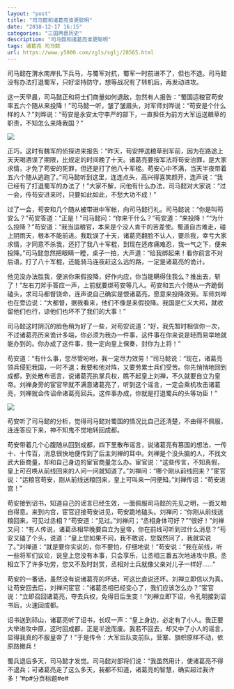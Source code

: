 ```yaml
---
layout: "post"
title: "司马懿和诸葛亮谁更聪明"
date: "2018-12-17 16:15"
categories: "三国两晋历史"
description: "司马懿和诸葛亮谁更聪明"
tags: 诸葛亮 司马懿
url: https://www.y5000.com/zgls/sglj/28565.html
---
```






司马懿在渭水南岸扎下兵马，与蜀军对抗，蜀军一时前进不了，但也不退。司马懿没有办法打退蜀军，只好坚持防守，想等战况有了转机后，再发动进攻。

这一天早晨，司马懿正和将士们商量如何退敌，忽然有人报告：“蜀国运粮官苟安率五六个随从来投降！”司马懿一听，皱了皱眉头，对军师刘晔说：“苟安是个什么样的人？”刘晔说：“苟安是永安太守李严的部下，一直担任为前方大军运送粮草的职责，不知怎么来降我国？”

![](https://img.y5000.com/uploads/allimg/180209/8-1P209100439204.jpg)

正巧，这时有魏军的侦探进来报告：“昨天，苟安押送粮草到军前，因为在路途上天天喝酒误了期限，比规定的时间晚了十天。诸葛亮要按军法将苟安治罪，是大家求情，才免了苟安的死罪，但还是打了他八十军棍。苟安心中不满，当天半夜带着五六个随从逃跑了。”司马懿听到这里，连连点头，高兴得喜笑颜开，连声说：“我已经有了打退蜀军的办法了！”大家不解，问他有什么办法，司马懿对大家说：“过一会，传苟安进来时，只要如此如此，不愁大功不成！”

过了一会，苟安和几个随从被带进中军帐，向司马懿行礼。司马懿说：“你是叫苟安么？”苟安答道：“正是！”司马懿问：“你来干什么？”苟安道：“来投降！”“为什么投降？”苟安道：“我当运粮官，本来是个没人肯干的苦差使。蜀道自古难走，碰上阴雨天，根本不能前进。我耽误了十天，诸葛亮翻脸不认人，要杀我，幸亏大家求情，才同意不杀我，还打了我八十军棍，到现在还疼痛难忍，我一气之下，便来投降。”司马懿忽然把眼睛一瞪，桌子一拍，大声道：“给我绑起来！看你前言不对后语，打了八十军棍，还能骑马连夜赶这么远的路，一定是诸葛亮的诡计。

他见没办法胜我，便派你来假投降，好作内应，你当能瞒得住我么？推出去，斩了！”左右刀斧手答应一声，上前就要绑苟安等几人。苟安和五六个随从一齐跪倒磕头，求司马都督饶命，连声说自己确实是恨诸葛亮，愿意来投降效劳。军师刘哗也在旁边说：“大都督，据我看来，他们不像是来假投降。我国是仁义大邦，就收留他们也行，谅他们也坏不了我们的大事！”

司马懿这时阴沉的脸色稍为好了一些，对苟安说道：“好，我先暂时相信你一次，不过诸葛亮历来诡计多端，你必须为我办一件事，这件事在你来说是轻而易举地就能办到的。你办成了这件事，我一定向皇上保奏，封你为上将！”

苟安道：“有什么事，您尽管吩咐，我一定尽力效劳！”司马懿说：“现在，诸葛亮领兵侵犯我国，一时不退；我要和他对阵，又要劳累士兵们受苦。你先悄悄地回到成都，到处散布谣言，说诸葛亮执掌兵权，瞧不起皇上刘禅，不久就要自立为皇帝。刘禅身旁的宦官早就不满意诸葛亮了，听到这个谣言，一定会乘机攻击诸葛亮，刘禅就会传诏命诸葛亮回兵。这件事办成，你就是打退蜀兵的头等功臣！”

![](https://img.y5000.com/uploads/allimg/180209/8-1P2091004593X.jpg)

苟安听了司马懿的分析，觉得司马懿对蜀国的情况比自己还清楚，不由得不佩服，连连答应下来，神不知鬼不觉地转回成都。

苟安带着几个心腹随从回到成都，四下里散布谣言，说诸葛亮有篡国的想法，一传十、十传百，消息很快地便传到了后主刘禅的耳中。刘禅是个没头脑的人，不找文武大臣商量，却和自己身边的宦官商量怎么办。宦官说：“这些传言，不知真假，皇上可召唤从前线回来的人问一问就知道了。”刘禅问：“哪个刚从前线回来？”宦官说：“运粮官苟安，刚从前线送粮回来，皇上可叫来一问便知。”刘禅传诏：“苟安进宫！”

苟安接到诏书，知道自己的谣言已经生效，一面佩服司马懿的先见之明，一面又暗自得意。来到内宫，宦官迎接苟安进见，苟安跪地磕头。刘禅问：“你刚从前线送粮回来，可见过丞相？”苟安道：“见过。”刘禅问；“丞相身体可好？”“很好！”刘禅又问：“有人传说，诸葛丞相早晚要自立为皇帝，你在前线可听到过什么消息？”苟安又磕了个头，说道：“皇上您如果不问，我不敢说，您既然问了，我就实说了。”刘禅道：“就是要你实说的，你不要怕，仔细地说！”苟安说：“我在前线，听一些将军们议论，说皇上您没有本事，只会享乐，让丞相三番五次地进攻中原。丞相立下了许多功劳，您又不及时封赏，丞相对士兵就像父亲对儿子一样好……”

苟安的一番话，虽然没有说诸葛亮的坏话，可这比直说还坏。刘禅立即信以为真。让苟安回去后，刘禅问宦官：“诸葛丞相已经变心了，我们应该怎么办？”宦官说：“立即召回诸葛亮，夺去兵权，免得日后生变！”刘禅立即下诏，令孔明接到诏书后，火速回成都。

诏书送到祁山，诸葛亮听了诏书，长叹一声：“皇上身边，必定有了小人。我正要大举进攻中原，这时回成都，正是半途而废。我若不回去，却又中了小人的谣言，显得我真的不服皇帝了！”于是传令：大军后队变前队，营寨、旗帜原样不动，依原路撤兵！

蜀兵退后多天，司马懿才发觉。司马懿对部将们说：“我虽然用计，使诸葛亮不得不退兵；可诸葛亮走了这么多天，我都不知道，诸葛亮的智慧，确实超过我许多！”#p#分页标题#e#

